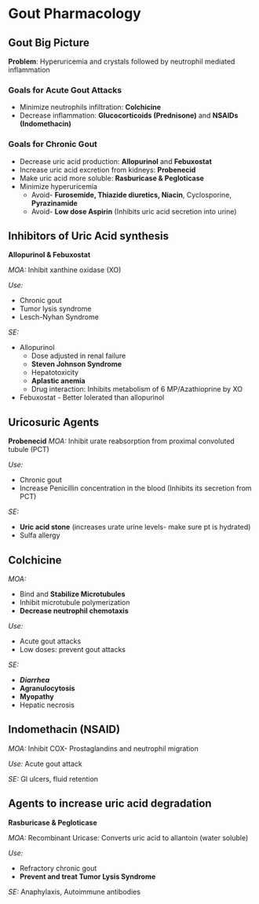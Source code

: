 # Gout Pharmacology
<!-- toc -->
## Gout Big Picture
**Problem**: Hyperuricemia and crystals followed by neutrophil mediated inflammation

### Goals for Acute Gout Attacks
* Minimize neutrophils infiltration: **Colchicine**
* Decrease inflammation: **Glucocorticoids (Prednisone)** and **NSAIDs (Indomethacin)**
### Goals for Chronic Gout
* Decrease uric acid production: **Allopurinol** and **Febuxostat**
* Increase uric acid excretion from kidneys: **Probenecid**
* Make uric acid more soluble: **Rasburicase & Pegloticase**
* Minimize hyperuricemia
  * Avoid- **Furosemide, Thiazide diuretics, Niacin**, Cyclosporine, **Pyrazinamide**
  * Avoid- **Low dose Aspirin** (Inhibits uric acid secretion into urine)

## Inhibitors of Uric Acid synthesis
**Allopurinol & Febuxostat**

*MOA:* Inhibit xanthine oxidase (XO)

*Use:*
* Chronic gout
* Tumor lysis syndrome
* Lesch-Nyhan Syndrome

*SE:*
* Allopurinol
  * Dose adjusted in renal failure
  * **Steven Johnson Syndrome**
  * Hepatotoxicity
  * **Aplastic anemia**
  * Drug interaction: Inhibits metabolism of 6 MP/Azathioprine by XO
* Febuxostat - Better lolerated than allopurinol

## Uricosuric Agents
**Probenecid**
*MOA:* Inhibit urate reabsorption from proximal convoluted tubule (PCT)

*Use:*
* Chronic gout
* Increase Penicillin concentration in the blood (Inhibits its secretion from PCT)

*SE:*
* **Uric acid stone** (increases urate urine levels- make sure pt is hydrated)
* Sulfa allergy

## Colchicine
*MOA:*
* Bind and **Stabilize Microtubules**
* Inhibit microtubule polymerization
* **Decrease neutrophil chemotaxis**

*Use:*
* Acute gout attacks
* Low doses: prevent gout attacks

*SE:*
* ***Diarrhea***
* **Agranulocytosis**
* **Myopathy**
* Hepatic necrosis

## Indomethacin (NSAID)
*MOA:* Inhibit COX- Prostaglandins and neutrophil migration

*Use:* Acute gout attack

*SE:* Gl ulcers, fluid retention

## Agents to increase uric acid degradation
**Rasburicase & Pegloticase**

*MOA:* Recombinant Uricase: Converts uric acid to allantoin (water soluble)

*Use:*
* Refractory chronic gout
* **Prevent and treat Tumor Lysis Syndrome**

*SE:* Anaphylaxis, Autoimmune antibodies
